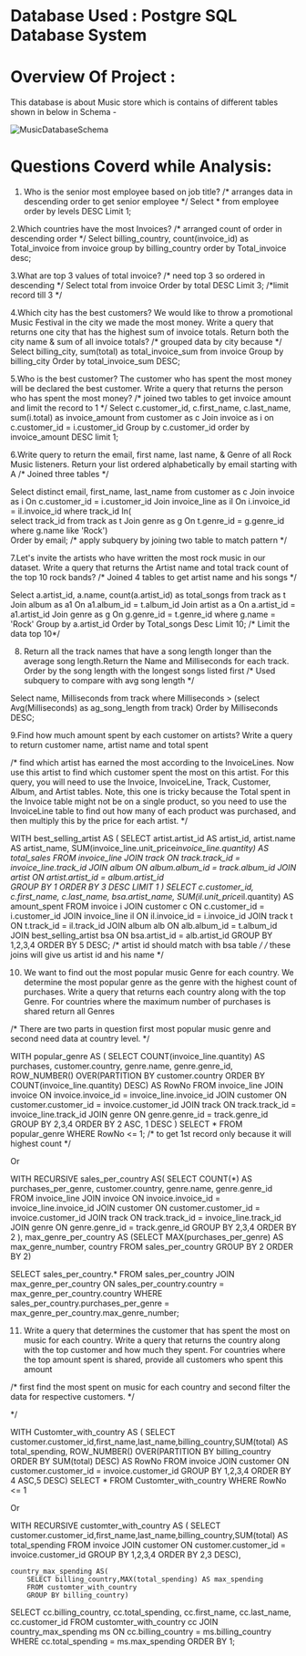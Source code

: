 # Database Used : Postgre SQL Database System

# Overview Of Project :
This database is about Music store which is contains of different tables shown in below in Schema -  

![MusicDatabaseSchema](https://github.com/Kaminibobade/SQL-Portfolio-Projects/assets/123965994/47201431-79c6-4bda-a0e3-92f71758990c)

# Questions Coverd while Analysis:
1. Who is the senior most employee based on job title?
/* arranges data in descending order to get senior employee */
Select * from employee
order by levels DESC
Limit 1;

2.Which countries have the most Invoices?
/* arranged count of order in descending order */
Select billing_country, count(invoice_id) as Total_invoice from invoice
group by billing_country
order by Total_invoice desc;

3.What are top 3 values of total invoice?
/* need top 3 so ordered in descending */
Select total from invoice
Order by total DESC
Limit 3; /*limit record till 3 */

4.Which city has the best customers?
We would like to throw a promotional Music Festival in the city we made the most money.
Write a query that returns one city that has the 
highest sum of invoice totals. Return both the city name & 
sum of all invoice totals?
/* grouped data by city because */
Select billing_city, sum(total) as total_invoice_sum from invoice
Group by billing_city
Order by total_invoice_sum DESC;

5.Who is the best customer? The customer 
who has spent the most money will be declared the best customer.
Write a query that returns the person who has spent the most money?
/* joined two tables to get invoice amount and limit the record to 1 */
Select c.customer_id, c.first_name, c.last_name, sum(i.total) as invoice_amount
from customer as c
Join invoice as i
on c.customer_id = i.customer_id
Group by c.customer_id
order by invoice_amount DESC
limit 1;

6.Write query to return the email, first name, last name, 
& Genre of all Rock Music listeners. 
Return your list ordered alphabetically by email starting with A 
/* Joined three tables */ 

Select distinct email, first_name, last_name 
from customer as c
Join invoice as i
On c.customer_id = i.customer_id
Join invoice_line as il
On i.invoice_id = il.invoice_id
where track_id In(             
	select track_id from track as t
     Join genre as g 
     On t.genre_id = g.genre_id
     where g.name like 'Rock')   
Order by email;
 /* apply subquery by joining two table to match pattern */
 
7.Let's invite the artists who have written the most rock music in our
dataset. 
Write a query that returns the Artist name and total track count
of the top 10 rock bands?
/* Joined 4 tables to get artist name and his songs */

Select a.artist_id, a.name, count(a.artist_id) as total_songs
from track as t
Join album as a1
On a1.album_id = t.album_id
Join artist as a
On a.artist_id = a1.artist_id
Join genre as g 
On g.genre_id = t.genre_id
where g.name = 'Rock'
Group by a.artist_id
Order by Total_songs Desc
Limit 10; /* Limit the data top 10*/

8. Return all the track names that have a song length longer than 
the average song length.Return the Name and Milliseconds for each track. 
Order by the song length with the longest songs listed first
/* Used subquery to compare with avg song length */

Select name, Milliseconds
from track
where Milliseconds > (select Avg(Milliseconds) as ag_song_length from track)
Order by Milliseconds DESC;



9.Find how much amount spent by each customer on artists?
Write a query to return customer name, artist name and total spent

/* find which artist has earned the most according to the InvoiceLines. Now use this artist to find 
which customer spent the most on this artist. For this query, you will need to use the Invoice, InvoiceLine, Track, Customer, 
Album, and Artist tables. Note, this one is tricky because the Total spent in the 
Invoice table might not be on a single product, 
so you need to use the InvoiceLine table to find out how many of each product was purchased, 
and then multiply this by the price
for each artist. */

WITH best_selling_artist AS (
	SELECT artist.artist_id AS artist_id, artist.name AS artist_name, 
	SUM(invoice_line.unit_price*invoice_line.quantity) AS total_sales
	FROM invoice_line
	JOIN track ON track.track_id = invoice_line.track_id
	JOIN album ON album.album_id = track.album_id
	JOIN artist ON artist.artist_id = album.artist_id                              
	GROUP BY 1
	ORDER BY 3 DESC
	LIMIT 1
)
SELECT c.customer_id, c.first_name, c.last_name, bsa.artist_name, 
SUM(il.unit_price*il.quantity) AS amount_spent
FROM invoice i
JOIN customer c ON c.customer_id = i.customer_id
JOIN invoice_line il ON il.invoice_id = i.invoice_id
JOIN track t ON t.track_id = il.track_id
JOIN album alb ON alb.album_id = t.album_id
JOIN best_selling_artist bsa ON bsa.artist_id = alb.artist_id 
GROUP BY 1,2,3,4
ORDER BY 5 DESC;
/* artist id should match with bsa table */
/* these joins will give us artist id and his name */

10. We want to find out the most popular music Genre for each country. We determine the 
most popular genre as the genre with the highest count of purchases. 
Write a query that returns each country along with the top Genre. 
For countries where the maximum number of purchases is shared return all Genres

/* There are two parts in question first most popular music genre and second need data at country level. */

WITH popular_genre AS 
(
    SELECT COUNT(invoice_line.quantity) AS purchases, 
	customer.country, genre.name, genre.genre_id, 
	ROW_NUMBER() OVER(PARTITION BY customer.country ORDER BY COUNT(invoice_line.quantity) DESC) AS RowNo 
    FROM invoice_line 
	JOIN invoice ON invoice.invoice_id = invoice_line.invoice_id
	JOIN customer ON customer.customer_id = invoice.customer_id
	JOIN track ON track.track_id = invoice_line.track_id
	JOIN genre ON genre.genre_id = track.genre_id
	GROUP BY 2,3,4
	ORDER BY 2 ASC, 1 DESC
)
SELECT * FROM popular_genre WHERE RowNo <= 1; /* to get 1st record only because it will highest count */

Or

WITH RECURSIVE
	sales_per_country AS(
		SELECT COUNT(*) AS purchases_per_genre, customer.country, genre.name, genre.genre_id
		FROM invoice_line
		JOIN invoice ON invoice.invoice_id = invoice_line.invoice_id
		JOIN customer ON customer.customer_id = invoice.customer_id
		JOIN track ON track.track_id = invoice_line.track_id
		JOIN genre ON genre.genre_id = track.genre_id
		GROUP BY 2,3,4
		ORDER BY 2
	),
	max_genre_per_country AS (SELECT MAX(purchases_per_genre) AS max_genre_number, country
		FROM sales_per_country
		GROUP BY 2
		ORDER BY 2)

SELECT sales_per_country.* 
FROM sales_per_country
JOIN max_genre_per_country ON sales_per_country.country = max_genre_per_country.country
WHERE sales_per_country.purchases_per_genre = max_genre_per_country.max_genre_number;


11. Write a query that determines the customer that has spent the most on music for each 
country. Write a query that returns the country along with the top customer and how
much they spent. For countries where the top amount spent is shared, provide all 
customers who spent this amount

/* first find the most spent on music for each country and second filter the data for respective customers. */

*/

WITH Customter_with_country AS (
		SELECT customer.customer_id,first_name,last_name,billing_country,SUM(total) AS total_spending,
	    ROW_NUMBER() OVER(PARTITION BY billing_country ORDER BY SUM(total) DESC) AS RowNo 
		FROM invoice
		JOIN customer ON customer.customer_id = invoice.customer_id
		GROUP BY 1,2,3,4
		ORDER BY 4 ASC,5 DESC)
SELECT * FROM Customter_with_country WHERE RowNo <= 1

Or 

WITH RECURSIVE 
	customter_with_country AS (
		SELECT customer.customer_id,first_name,last_name,billing_country,SUM(total) AS total_spending
		FROM invoice
		JOIN customer ON customer.customer_id = invoice.customer_id
		GROUP BY 1,2,3,4
		ORDER BY 2,3 DESC),

	country_max_spending AS(
		SELECT billing_country,MAX(total_spending) AS max_spending
		FROM customter_with_country
		GROUP BY billing_country)

SELECT cc.billing_country, cc.total_spending, cc.first_name, cc.last_name, cc.customer_id
FROM customter_with_country cc
JOIN country_max_spending ms
ON cc.billing_country = ms.billing_country
WHERE cc.total_spending = ms.max_spending
ORDER BY 1;

